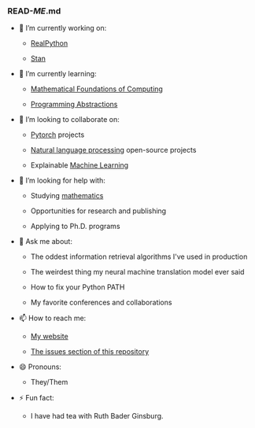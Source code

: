 ### READ-_ME_.md

<!--
**lorarjohns/lorarjohns** is a ✨ _special_ ✨ repository because its `README.md` (this file) appears on your GitHub profile.
-->

- 🔭 I’m currently working on:
  
  - [RealPython](https://github.com/realpython)
  
  - [Stan](https://github.com/stan-dev/stan)
- 🌱 I’m currently learning:
  
  - [Mathematical Foundations of Computing](http://web.stanford.edu/class/cs103/)
  
  - [Programming Abstractions](https://web.stanford.edu/class/cs106b/)

- 👯 I’m looking to collaborate on:
  
  - [Pytorch](https://github.com/pytorch) projects
  
  - [Natural language processing](https://github.com/topics/natural-language-processing) open-source projects
  
  - Explainable [Machine Learning](https://github.com/topics/machine-learning)

- 🤔 I’m looking for help with:
  
  - Studying [mathematics](https://github.com/topics/mathematics)
  
  - Opportunities for research and publishing
  
  - Applying to Ph.D. programs

- 💬 Ask me about:
  
  - The oddest information retrieval algorithms I've used in production
  
  - The weirdest thing my neural machine translation model ever said
  
  - How to fix your Python PATH
  
  - My favorite conferences and collaborations
  
- 📫 How to reach me:

  - [My website](https://www.espritdecorpus.com)
  
  - [The issues section of this repository](https://github.com/lorarjohns/lorarjohns/issues)

- 😄 Pronouns:
  
  - They/Them

- ⚡ Fun fact:
  
  - I have had tea with Ruth Bader Ginsburg.

